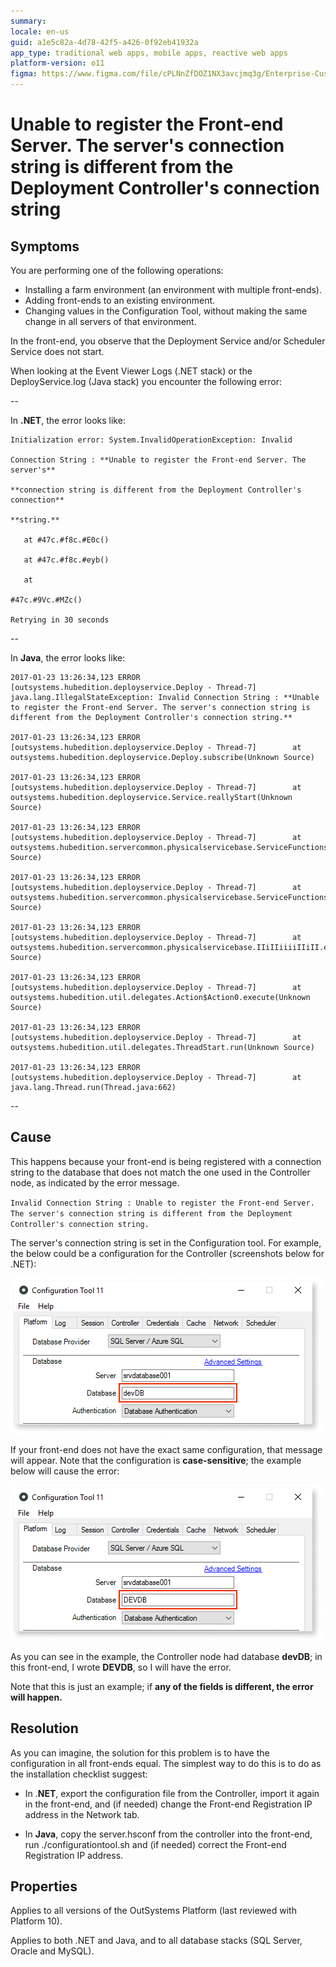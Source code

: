 ```yaml
---
summary: 
locale: en-us
guid: a1e5c82a-4d78-42f5-a426-0f92eb41932a
app_type: traditional web apps, mobile apps, reactive web apps
platform-version: o11
figma: https://www.figma.com/file/cPLNnZfDOZ1NX3avcjmq3g/Enterprise-Customers?type=design&node-id=3213%3A267&mode=design&t=FYaMOnIz87CLkC0F-1
---
```


# Unable to register the Front-end Server. The server's connection string is different from the Deployment Controller's connection string

## Symptoms

You are performing one of the following operations:
* Installing a farm environment (an environment with multiple front-ends).
* Adding front-ends to an existing environment.
* Changing values in the Configuration Tool, without making the same change in all servers of that environment.

In the front-end, you observe that the Deployment Service and/or Scheduler Service does not start.

When looking at the Event Viewer Logs (.NET stack) or the DeployService.log (Java stack) you encounter the following error:

--

In **.NET**, the error looks like:
```
Initialization error: System.InvalidOperationException: Invalid

Connection String : **Unable to register the Front-end Server. The server's**

**connection string is different from the Deployment Controller's connection**

**string.**

   at #47c.#f8c.#E0c()

   at #47c.#f8c.#eyb()

   at

#47c.#9Vc.#MZc()

Retrying in 30 seconds
```
--

In **Java**, the error looks like:
```
2017-01-23 13:26:34,123 ERROR [outsystems.hubedition.deployservice.Deploy - Thread-7] java.lang.IllegalStateException: Invalid Connection String : **Unable to register the Front-end Server. The server's connection string is different from the Deployment Controller's connection string.**

2017-01-23 13:26:34,123 ERROR [outsystems.hubedition.deployservice.Deploy - Thread-7]        at outsystems.hubedition.deployservice.Deploy.subscribe(Unknown Source)

2017-01-23 13:26:34,123 ERROR [outsystems.hubedition.deployservice.Deploy - Thread-7]        at outsystems.hubedition.deployservice.Service.reallyStart(Unknown Source)

2017-01-23 13:26:34,123 ERROR [outsystems.hubedition.deployservice.Deploy - Thread-7]        at outsystems.hubedition.servercommon.physicalservicebase.ServiceFunctions.$bnb(Unknown Source)

2017-01-23 13:26:34,123 ERROR [outsystems.hubedition.deployservice.Deploy - Thread-7]        at outsystems.hubedition.servercommon.physicalservicebase.ServiceFunctions.$bpb(Unknown Source)

2017-01-23 13:26:34,123 ERROR [outsystems.hubedition.deployservice.Deploy - Thread-7]        at outsystems.hubedition.servercommon.physicalservicebase.IIiIIiiiiIIiII.executeImpl(Unknown Source)

2017-01-23 13:26:34,123 ERROR [outsystems.hubedition.deployservice.Deploy - Thread-7]        at outsystems.hubedition.util.delegates.Action$Action0.execute(Unknown Source)

2017-01-23 13:26:34,123 ERROR [outsystems.hubedition.deployservice.Deploy - Thread-7]        at outsystems.hubedition.util.delegates.ThreadStart.run(Unknown Source)

2017-01-23 13:26:34,123 ERROR [outsystems.hubedition.deployservice.Deploy - Thread-7]        at java.lang.Thread.run(Thread.java:662)
```
--

## Cause

This happens because your front-end is being registered with a connection string to the database that does not match the one used in the Controller node, as indicated by the error message.

`Invalid Connection String : Unable to register the Front-end Server. The server's connection string is different from the Deployment Controller's connection string.`

The server's connection string is set in the Configuration tool. For example, the below could be a configuration for the Controller (screenshots below for .NET):

![Configuration for the Controller uppercase](images/unable-register-front-end-lowercase-ct.png)

If your front-end does not have the exact same configuration, that message will appear. Note that the configuration is **case-sensitive**; the example below will cause the error:

![Configuration for the Controller lowercase](images/unable-register-front-end-uppercase-ct.png)

As you can see in the example, the Controller node had database **devDB**; in this front-end, I wrote **DEVDB**, so I will have the error.

Note that this is just an example; if **any of the fields is different, the error will happen.**

## Resolution

As you can imagine, the solution for this problem is to have the configuration in all front-ends equal. The simplest way to do this is to do as the installation checklist suggest:

* In .**NET**, export the configuration file from the Controller, import it again in the front-end, and (if needed) change the Front-end Registration IP address in the Network tab.

* In **Java**, copy the server.hsconf from the controller into the front-end, run ./configurationtool.sh and (if needed) correct the Front-end Registration IP address.

## Properties

Applies to all versions of the OutSystems Platform (last reviewed with Platform 10).

Applies to both .NET and Java, and to all database stacks (SQL Server, Oracle and MySQL).

